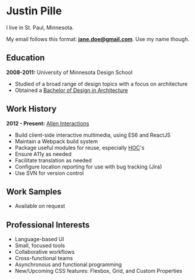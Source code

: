 # Justin Pille
I live in St. Paul, Minnesota.

My email follows this format: <b>jane.doe@gmail.com</b>. Use my name though.


## Education

**2008-2011:** University of Minnesota Design School

- Studied of a broad range of design topics with a focus on architecture
- Obtained a [Bachelor of Design in Architecture](http://arch.design.umn.edu/programs/bda/about.html)


## Work History

**2012 - Present:** [Allen Interactions](http://www.alleninteractions.com/elearning-examples)

- Build client-side interactive multimedia, using ES6 and ReactJS
- Maintain a Webpack build system
- Package useful modules for reuse, especially [HOC](https://facebook.github.io/react/docs/higher-order-components.html)'s
- Ensure A11y as needed
- Facilitate translation as needed
- Configure location reporting for use with bug tracking (Jira)
- Use SVN for version control

## Work Samples

- Available on request

## Professional Interests

- Language-based UI
- Small, focused tools
- Collaborative workflows
- Cross-functional teams
- Asynchronous and functional programming
- New/Upcoming CSS features: Flexbox, Grid, and Custom Properties
